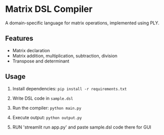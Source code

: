 # Matrix DSL Compiler

A domain-specific language for matrix operations, implemented using PLY.

## Features
- Matrix declaration
- Matrix addition, multiplication, subtraction, division
- Transpose and determinant

## Usage
1. Install dependencies: `pip install -r requirements.txt`
2. Write DSL code in `sample.dsl`
3. Run the compiler: `python main.py`
4. Execute output: `python output.py`

5. RUN 'streamlit run app.py' and paste sample.dsl code there for GUI
